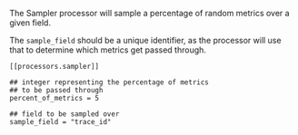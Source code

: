 The Sampler processor will sample a percentage of random metrics over a given field.

The `sample_field` should be a unique identifier, as the processor will use that
to determine which metrics get passed through.

```
[[processors.sampler]]

## integer representing the percentage of metrics
## to be passed through
percent_of_metrics = 5

## field to be sampled over
sample_field = "trace_id"
```